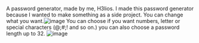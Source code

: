A password generator, made by me, H3lios. I made this password generator because I wanted to make something as a side project. You can change what you want.![image](https://github.com/user-attachments/assets/eca4ce29-a14d-4ac9-b30e-19eb9fe06889)
You can choose if you want numbers, letter or special characters (@;#;! and so on.) you can also choose a password length up to 32. ![image](https://github.com/user-attachments/assets/4b22768b-3dfa-4e47-ac6b-80efac6c8c89)
